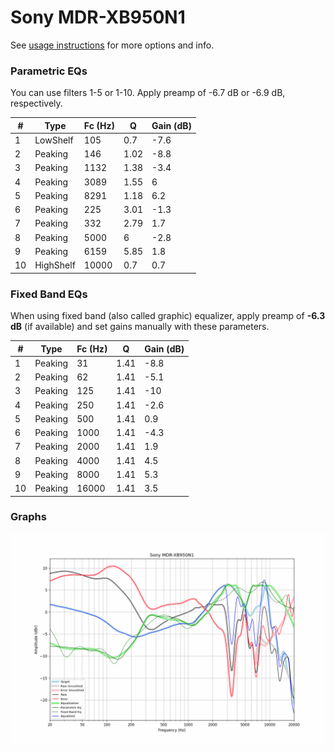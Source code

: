 # Sony MDR-XB950N1
See [usage instructions](https://github.com/jaakkopasanen/AutoEq#usage) for more options and info.

### Parametric EQs
You can use filters 1-5 or 1-10. Apply preamp of -6.7 dB or -6.9 dB, respectively.

|   # | Type      |   Fc (Hz) |    Q |   Gain (dB) |
|-----|-----------|-----------|------|-------------|
|   1 | LowShelf  |       105 | 0.7  |        -7.6 |
|   2 | Peaking   |       146 | 1.02 |        -8.8 |
|   3 | Peaking   |      1132 | 1.38 |        -3.4 |
|   4 | Peaking   |      3089 | 1.55 |         6   |
|   5 | Peaking   |      8291 | 1.18 |         6.2 |
|   6 | Peaking   |       225 | 3.01 |        -1.3 |
|   7 | Peaking   |       332 | 2.79 |         1.7 |
|   8 | Peaking   |      5000 | 6    |        -2.8 |
|   9 | Peaking   |      6159 | 5.85 |         1.8 |
|  10 | HighShelf |     10000 | 0.7  |         0.7 |

### Fixed Band EQs
When using fixed band (also called graphic) equalizer, apply preamp of **-6.3 dB** (if available) and set gains manually with these parameters.

|   # | Type    |   Fc (Hz) |    Q |   Gain (dB) |
|-----|---------|-----------|------|-------------|
|   1 | Peaking |        31 | 1.41 |        -8.8 |
|   2 | Peaking |        62 | 1.41 |        -5.1 |
|   3 | Peaking |       125 | 1.41 |       -10   |
|   4 | Peaking |       250 | 1.41 |        -2.6 |
|   5 | Peaking |       500 | 1.41 |         0.9 |
|   6 | Peaking |      1000 | 1.41 |        -4.3 |
|   7 | Peaking |      2000 | 1.41 |         1.9 |
|   8 | Peaking |      4000 | 1.41 |         4.5 |
|   9 | Peaking |      8000 | 1.41 |         5.3 |
|  10 | Peaking |     16000 | 1.41 |         3.5 |

### Graphs
![](./Sony%20MDR-XB950N1.png)
